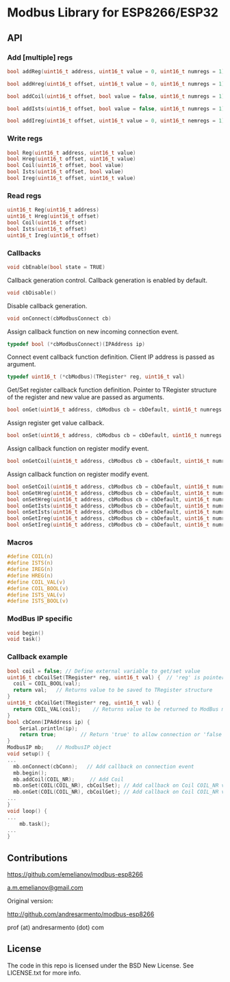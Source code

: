# Modbus Library for ESP8266/ESP32

## API

### Add [multiple] regs

```c
bool addReg(uint16_t address, uint16_t value = 0, uint16_t numregs = 1)
```

```c
bool addHreg(uint16_t offset, uint16_t value = 0, uint16_t numregs = 1)
```

```c
bool addCoil(uint16_t offset, bool value = false, uint16_t numregs = 1)
```

```c
bool addIsts(uint16_t offset, bool value = false, uint16_t numregs = 1)
```

```c
bool addIreg(uint16_t offset, uint16_t value = 0, uint16_t nemregs = 1)
```

### Write regs

```c
bool Reg(uint16_t address, uint16_t value)
bool Hreg(uint16_t offset, uint16_t value)
bool Coil(uint16_t offset, bool value)
bool Ists(uint16_t offset, bool value)
bool Ireg(uint16_t offset, uint16_t value)
```

### Read regs

```c
uint16_t Reg(uint16_t address)
uint16_t Hreg(uint16_t offset)
bool Coil(uint16_t offset)
bool Ists(uint16_t offset)
uint16_t Ireg(uint16_t offset)
```

### Callbacks

```c
void cbEnable(bool state = TRUE)
```

Callback generation control. Callback generation is enabled by default.

```c
void cbDisable()
```

Disable callback generation.

```c
void onConnect(cbModbusConnect cb)
```

Assign callback function on new incoming connection event.

```c
typedef bool (*cbModbusConnect)(IPAddress ip)
```

Connect event callback function definition. Client IP address is passed as argument.

```c
typedef uint16_t (*cbModbus)(TRegister* reg, uint16_t val)
```

Get/Set register callback function definition. Pointer to TRegister structure of the register and new value are passed as arguments.

```c
bool onGet(uint16_t address, cbModbus cb = cbDefault, uint16_t numregs = 1)
```

Assign register get value callback.

```c
bool onSet(uint16_t address, cbModbus cb = cbDefault, uint16_t numregs = 1)
```

Assign callback function on register modify event.

```c
bool onGetCoil(uint16_t address, cbModbus cb = cbDefault, uint16_t numregs = 1)
```

Assign callback function on register modify event.

```c
bool onSetCoil(uint16_t address, cbModbus cb = cbDefault, uint16_t numregs = 1)
bool onGetHreg(uint16_t address, cbModbus cb = cbDefault, uint16_t numregs = 1)
bool onSetHreg(uint16_t address, cbModbus cb = cbDefault, uint16_t numregs = 1)
bool onGetIsts(uint16_t address, cbModbus cb = cbDefault, uint16_t numregs = 1)
bool onSetIsts(uint16_t address, cbModbus cb = cbDefault, uint16_t numregs = 1)
bool onGetIreg(uint16_t address, cbModbus cb = cbDefault, uint16_t numregs = 1)
bool onSetIreg(uint16_t address, cbModbus cb = cbDefault, uint16_t numregs = 1)
```

### Macros

```c
#define COIL(n)
#define ISTS(n)
#define IREG(n)
#define HREG(n)
#define COIL_VAL(v)
#define COIL_BOOL(v)
#define ISTS_VAL(v)
#define ISTS_BOOL(v)
```
### ModBus IP specific
```c
void begin()
void task()
```

### Callback example

```c
bool coil = false; // Define external variable to get/set value
uint16_t cbCoilSet(TRegister* reg, uint16_t val) {	// 'reg' is pointer to reg to modify, 'val' is new register value
  coil = COIL_BOOL(val);
  return val;	// Returns value to be saved to TRegister structure
}
uint16_t cbCoilGet(TRegister* reg, uint16_t val) {
  return COIL_VAL(coil);	// Returns value to be returned to ModBus master as reply for current request
}
bool cbConn(IPAddress ip) {
	Serial.println(ip);
	return true;		// Return 'true' to allow connection or 'false' to drop connection
}
ModbusIP mb;	// ModbusIP object
void setup() {
...
  mb.onConnect(cbConn);   // Add callback on connection event
  mb.begin();
  mb.addCoil(COIL_NR);     // Add Coil
  mb.onSet(COIL(COIL_NR), cbCoilSet); // Add callback on Coil COIL_NR value set
  mb.onGet(COIL(COIL_NR), cbCoilGet); // Add callback on Coil COIL_NR value get
...
}
void loop() {
...
	mb.task();
...
}
```


## Contributions

https://github.com/emelianov/modbus-esp8266

a.m.emelianov@gmail.com

Original version:

http://github.com/andresarmento/modbus-esp8266

prof (at) andresarmento (dot) com

## License

The code in this repo is licensed under the BSD New License. See LICENSE.txt for more info.

